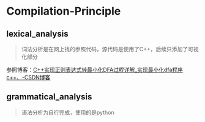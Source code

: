 # Compilation-Principle

## lexical_analysis

>词法分析是在网上找的参照代码，源代码是使用了C++，后续只添加了可视化部分

参照博客：[C++实现正则表达式转最小化DFA过程详解_实现最小化dfa程序c++、-CSDN博客](https://blog.csdn.net/qq_42256538/article/details/83719733)



## grammatical_analysis

> 语法分析为自行完成，使用的是python

